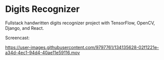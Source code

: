 Digits Recognizer
=================

Fullstack handwritten digits recognizer project with TensorFlow, OpenCV, Django, and React.

Screencast:

https://user-images.githubusercontent.com/9797761/134135628-02f1221e-a34d-4ec1-94d4-40ae11e59116.mov

